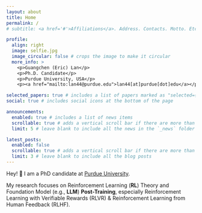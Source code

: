 ```yaml
---
layout: about
title: Home
permalink: /
# subtitle: <a href='#'>Affiliations</a>. Address. Contacts. Motto. Etc.

profile:
  align: right
  image: selfie.jpg
  image_circular: false # crops the image to make it circular
  more_info: >
    <p>Guangchen (Eric) Lan</p>
    <p>Ph.D. Candidate</p>
    <p>Purdue University, USA</p>
    <p><a href="mailto:lan44@purdue.edu">lan44[at]purdue[dot]edu</a></p>

selected_papers: true # includes a list of papers marked as "selected={true}"
social: true # includes social icons at the bottom of the page

announcements:
  enabled: true # includes a list of news items
  scrollable: true # adds a vertical scroll bar if there are more than 3 news items
  limit: 5 # leave blank to include all the news in the `_news` folder

latest_posts:
  enabled: false
  scrollable: true # adds a vertical scroll bar if there are more than 3 new posts items
  limit: 3 # leave blank to include all the blog posts
---
```


Hey! 👋 I am a PhD candidate at <a href="https://www.purdue.edu/">Purdue University</a>.

My research focuses on Reinforcement Learning (<b>RL</b>) Theory and Foundation Model (e.g., <b>LLM</b>) <b>Post-Training</b>, especially Reinforcement Learning with Verifiable Rewards (RLVR) & Reinforcement Learning from Human Feedback (RLHF).
